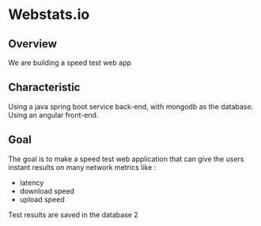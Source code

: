 #  Webstats.io

## Overview
We are building a speed test web app

## Characteristic
Using a java spring boot service back-end, with mongodb as the database.
Using an angular front-end.

## Goal
The goal is to make a speed test web application that can give the users instant results on many network metrics like :
* latency
* download speed
* upload speed

Test results are saved in the database
2